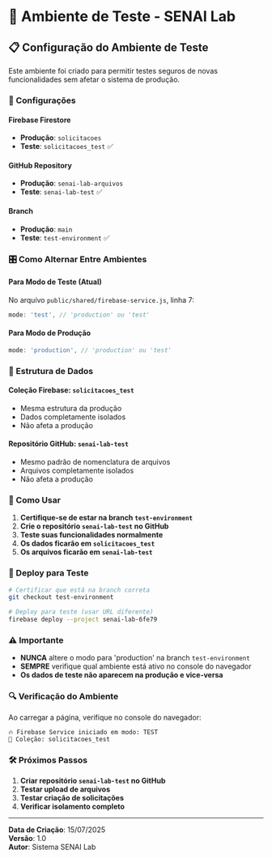 # 🧪 Ambiente de Teste - SENAI Lab

## 📋 Configuração do Ambiente de Teste

Este ambiente foi criado para permitir testes seguros de novas funcionalidades sem afetar o sistema de produção.

### 🔧 Configurações

#### Firebase Firestore
- **Produção**: `solicitacoes`
- **Teste**: `solicitacoes_test` ✅

#### GitHub Repository
- **Produção**: `senai-lab-arquivos`
- **Teste**: `senai-lab-test` ✅

#### Branch
- **Produção**: `main`
- **Teste**: `test-environment` ✅

### 🎛️ Como Alternar Entre Ambientes

#### Para Modo de Teste (Atual)
No arquivo `public/shared/firebase-service.js`, linha 7:
```javascript
mode: 'test', // 'production' ou 'test'
```

#### Para Modo de Produção
```javascript
mode: 'production', // 'production' ou 'test'
```

### 📂 Estrutura de Dados

#### Coleção Firebase: `solicitacoes_test`
- Mesma estrutura da produção
- Dados completamente isolados
- Não afeta a produção

#### Repositório GitHub: `senai-lab-test`
- Mesmo padrão de nomenclatura de arquivos
- Arquivos completamente isolados
- Não afeta a produção

### 🚀 Como Usar

1. **Certifique-se de estar na branch `test-environment`**
2. **Crie o repositório `senai-lab-test` no GitHub**
3. **Teste suas funcionalidades normalmente**
4. **Os dados ficarão em `solicitacoes_test`**
5. **Os arquivos ficarão em `senai-lab-test`**

### 🔄 Deploy para Teste

```bash
# Certificar que está na branch correta
git checkout test-environment

# Deploy para teste (usar URL diferente)
firebase deploy --project senai-lab-6fe79
```

### ⚠️ Importante

- **NUNCA** altere o modo para 'production' na branch `test-environment`
- **SEMPRE** verifique qual ambiente está ativo no console do navegador
- **Os dados de teste não aparecem na produção e vice-versa**

### 🔍 Verificação do Ambiente

Ao carregar a página, verifique no console do navegador:
```
🔥 Firebase Service iniciado em modo: TEST
📂 Coleção: solicitacoes_test
```

### 🛠️ Próximos Passos

1. **Criar repositório `senai-lab-test` no GitHub**
2. **Testar upload de arquivos**
3. **Testar criação de solicitações**
4. **Verificar isolamento completo**

---

**Data de Criação**: 15/07/2025  
**Versão**: 1.0  
**Autor**: Sistema SENAI Lab
